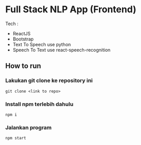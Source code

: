 # Full Stack NLP App (Frontend)

Tech :

- ReactJS
- Bootstrap
- Text To Speech use python
- Speech To Text use react-speech-recognition

## How to run

### Lakukan git clone ke repository ini

```
git clone <link to repo>
```

### Install npm terlebih dahulu

```
npm i
```

### Jalankan program

```
npm start
```
